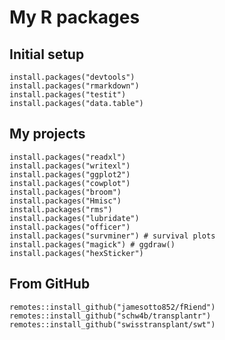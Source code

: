 # My R packages

## Initial setup
    install.packages("devtools")
    install.packages("rmarkdown")
    install.packages("testit")
    install.packages("data.table")
## My projects
    install.packages("readxl")
    install.packages("writexl")
    install.packages("ggplot2")
    install.packages("cowplot")
    install.packages("broom")
    install.packages("Hmisc")
    install.packages("rms")
    install.packages("lubridate")
    install.packages("officer")
    install.packages("survminer") # survival plots
    install.packages("magick") # ggdraw()
    install.packages("hexSticker")
    
## From GitHub
    remotes::install_github("jamesotto852/fRiend")
    remotes::install_github("schw4b/transplantr")
    remotes::install_github("swisstransplant/swt")
